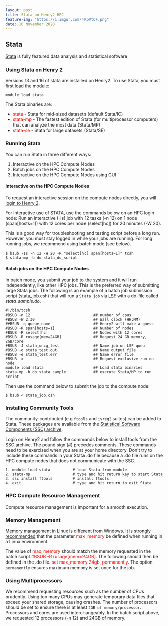 ```yaml
---
layout: post
title: Stata on Henry2 HPC
feature-img: "https://i.imgur.com/4KpVtQF.png"
date: 10 November 2020
---
```

##  Stata  
[Stata](https://www.stata.com/products/which-stata-is-right-for-me/) is fully featured data analysis and statistical software

### Using Stata on Henry 2
Versions 13 and 16 of stata are installed on Henry2. To use Stata, you must first load the module:
```
module load stata
```
The Stata binaries are:     
* <span style="color:red">stata</span> - Stata for mid-sized datasets (default Stata/IC) 
* <span style="color:red">stata-mp</span> - The fastest edition of Stata (for multiprocessor computers) that can analyze the most data (Stata/MP)
* <span style="color:red">stata-se</span> - Stata for large datasets (Stata/SE)

### Running Stata      
You can run Stata in three different ways:       
1. Interactive on the HPC Compute Nodes
2. Batch jobs on the HPC Compute Nodes
3. Interactive on the HPC Compute Nodes using GUI

#### Interactive on the HPC Compute Nodes
To request an interactive session on the compute nodes directly, you will [login to Henry 2](https://projects.ncsu.edu/hpc/Documents/Login.php).

For interactive use of STATA, use the commands below on an HPC login node:
Run an interactive (-Is) job with 12 tasks (-n 12) on 1 node (span[hosts=1])
with 12 cores per node (select[hc]) for 20 minutes (-W 20).

This is a good way for troubleshooting and testing script before a long run.
However, you must stay logged in while your jobs are running. For long running jobs, we recommend using batch mode (see below).
```
$ bsub -Is -n 12 -W 20 -R "select[hc] span[hosts=1]" tcsh
$ stata-mp -b do stata_do_script
```

#### Batch jobs on the HPC Compute Nodes
In batch mode, you submit your job to the system and it will run independently, like other HPC jobs. This is the preferred way of submitting large Stata jobs. 
The following is an example of a batch job submission script (stata_job.csh)
that will run a `Stata job` via [LSF](https://projects.ncsu.edu/hpc/Documents/LSF.php#jump) with a do-file called *stata_sample.do*.
```
#!/bin/tcsh
#BSUB -n 12                            ## number of cpus
#BSUB -W 2:30                          ## Wall clock (HH:MM)
##BSUB -q queue_name                   ## Henry2 will make a guess
#BSUB -R span[hosts=1]                 ## Number of nodes
#BSUB -R select[hc]                    ## Nodes with 12 cores
#BSUB -R rusage[mem=24GB]              ## Request 24 GB memory, 2GB/core
#BSUB -J stata_uncg_test               ## Name job on LSF queu
#BSUB -o stata_test.out                ## Name output file
#BSUB -e stata_test.err                ## Name error file
#BSUB -x                               ## Request exclusive run on node
module load stata                      ## Load stata binaries
stata-mp -b do stata_sample            ## execute Stata/MP to run script
```
Then use the command below to submit the job to the compute node:
```
$ bsub < stata_job.csh
```
### Installing Community Tools
The community-contributed (e.g `ftools` and `ivreg2` suites) can be added to
Stata. These packages are available from the [Statistical Software Components (SSC) archive](https://econpapers.repec.org/software/bocbocode/s458213.htm).

Login on Henry2 and follow the commands below to install tools from the SSC
archive. The pound sign (#) precedes comments. These commands need to be
exercised when you are at your home directory. Don't try to include these
commands in your Stata .do file because a .do file runs on the HPC compute
nodes that does not communicate with the SSC.
```
1. module load stata          # load Stata from module
2. stata-mp                   # type and hit return key to start Stata
3. ssc install ftools         # install ftools
4. exit                       # type and hit return to exit Stata
```
### HPC Compute Resource Management
Compute resource management is important for a smooth execution.

### Memory Management
[Memory management in Linux](https://www.stata.com/manuals13/u6.pdf) is
different from Windows. It is [strongly recommended](https://www.stata.com/manuals13/dmemory.pdf#dmemoryRemarksandexamplesSeriousbuginLinuxOS) that the
parameter <span style="color:red">max_memory</span> be defined when running in a Linux environment.

The value of <span style="color:red">max_memory</span> should match the memory
requested in the batch script <span style="color:red">#BSUB -R rusage[mem=24GB]</span>. The following should then be defined in the .do file. <span style="color:red">set max_memory 24gb, permanently</span>. The option `permanently` ensures maximum memory is set once for the job. 

### Using Multiprocessors
We recommend requesting resources such as the number of CPUs prudently. Using too many CPUs may generate temporary data files that exceed your shared storage, causing crashes. The number of processors should be set to ensure there is at
least `2GB of memory/processor`. Processors and cores are used interchangeably. In the batch script above, we requested 12 processors (-n 12) and 24GB of memory.